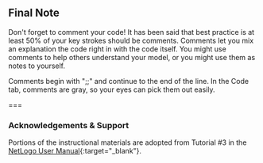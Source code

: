 ---
---

## Final Note

Don't forget to comment your code! It has been said that best practice is at least 50% of your key strokes should be comments. Comments let you mix an explanation the code right in with the code itself. You might use comments to help others understand your model, or you might use them as notes to yourself.

Comments begin with ";;" and continue to the end of the line. In the Code tab, comments are gray, so your eyes can pick them out easily.

===

### Acknowledgements & Support

Portions of the instructional materials are adopted from Tutorial #3 in the [NetLogo User Manual](https://ccl.northwestern.edu/netlogo/docs/tutorial3.html){:target="_blank"}.
